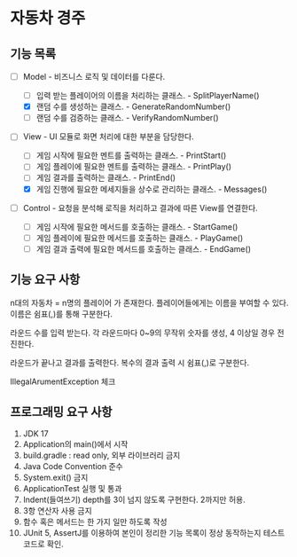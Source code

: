 # 자동차 경주

## 기능 목록

- [ ] Model - 비즈니스 로직 및 데이터를 다룬다.

    - [ ] 입력 받는 플레이어의 이름을 처리하는 클래스.
            - SplitPlayerName()
    - [x] 랜덤 수를 생성하는 클래스.
            - GenerateRandomNumber()
    - [ ] 랜덤 수를 검증하는 클래스.
            - VerifyRandomNumber()

- [ ] View - UI 모듈로 화면 처리에 대한 부분을 담당한다.

    - [ ] 게임 시작에 필요한 멘트를 출력하는 클래스.
            - PrintStart()
    - [ ] 게임 플레이에 필요한 멘트를 출력하는 클래스.
            - PrintPlay()
    - [ ] 게임 결과를 출력하는 클래스.
            - PrintEnd()
    - [x] 게임 진행에 필요한 메세지들을 상수로 관리하는 클래스.
            - Messages()

- [ ] Control - 요청을 분석해 로직을 처리하고 결과에 따른 View를 연결한다.

    - [ ] 게임 시작에 필요한 메서드를 호출하는 클래스. - StartGame()
    - [ ] 게임 플레이에 필요한 메서드를 호출하는 클래스. - PlayGame()
    - [ ] 게임 결과 출력에 필요한 메서드를 호출하는 클래스. - EndGame()

## 기능 요구 사항

n대의 자동차 = n명의 플레이어 가 존재한다.
플레이어들에게는 이름을 부여할 수 있다.
이름은 쉼표(,)를 통해 구분한다.

라운드 수를 입력 받는다.
각 라운드마다 0~9의 무작위 숫자를 생성, 4 이상일 경우 전진한다.

라운드가 끝나고 결과를 출력한다. 복수의 결과 출력 시 쉼표(,)로 구분한다.

IllegalArumentException 체크

## 프로그래밍 요구 사항

1. JDK 17
2. Application의 main()에서 시작
3. build.gradle : read only, 외부 라이브러리 금지
4. Java Code Convention 준수
5. System.exit() 금지
6. ApplicationTest 실행 및 통과
7. Indent(들여쓰기) depth를 3이 넘지 않도록 구현한다. 2까지만 허용.
8. 3항 연산자 사용 금지
9. 함수 혹은 메서드는 한 가지 일만 하도록 작성
10. JUnit 5, AssertJ를 이용하여 본인이 정리한 기능 목록이 정상 동작하는지 테스트 코드로 확인.